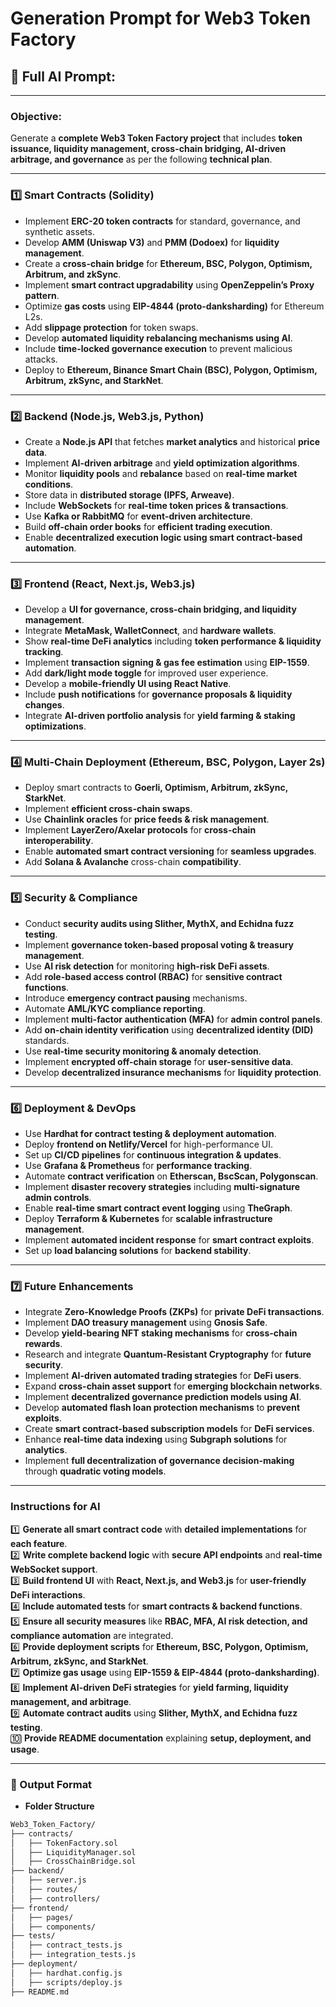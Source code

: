 # Generation Prompt for Web3 Token Factory

## **📌 Full AI Prompt:**

---

### Objective:
Generate a **complete Web3 Token Factory project** that includes **token issuance, liquidity management, cross-chain bridging, AI-driven arbitrage, and governance** as per the following **technical plan**.

---

### **1️⃣ Smart Contracts (Solidity)**
- Implement **ERC-20 token contracts** for standard, governance, and synthetic assets.
- Develop **AMM (Uniswap V3)** and **PMM (Dodoex)** for **liquidity management**.
- Create a **cross-chain bridge** for **Ethereum, BSC, Polygon, Optimism, Arbitrum, and zkSync**.
- Implement **smart contract upgradability** using **OpenZeppelin’s Proxy pattern**.
- Optimize **gas costs** using **EIP-4844 (proto-danksharding)** for Ethereum L2s.
- Add **slippage protection** for token swaps.
- Develop **automated liquidity rebalancing mechanisms using AI**.
- Include **time-locked governance execution** to prevent malicious attacks.
- Deploy to **Ethereum, Binance Smart Chain (BSC), Polygon, Optimism, Arbitrum, zkSync, and StarkNet**.

---

### **2️⃣ Backend (Node.js, Web3.js, Python)**
- Create a **Node.js API** that fetches **market analytics** and historical **price data**.
- Implement **AI-driven arbitrage** and **yield optimization algorithms**.
- Monitor **liquidity pools** and **rebalance** based on **real-time market conditions**.
- Store data in **distributed storage (IPFS, Arweave)**.
- Include **WebSockets** for **real-time token prices & transactions**.
- Use **Kafka or RabbitMQ** for **event-driven architecture**.
- Build **off-chain order books** for **efficient trading execution**.
- Enable **decentralized execution logic using smart contract-based automation**.

---

### **3️⃣ Frontend (React, Next.js, Web3.js)**
- Develop a **UI for governance, cross-chain bridging, and liquidity management**.
- Integrate **MetaMask, WalletConnect**, and **hardware wallets**.
- Show **real-time DeFi analytics** including **token performance & liquidity tracking**.
- Implement **transaction signing & gas fee estimation** using **EIP-1559**.
- Add **dark/light mode toggle** for improved user experience.
- Develop a **mobile-friendly UI using React Native**.
- Include **push notifications** for **governance proposals & liquidity changes**.
- Integrate **AI-driven portfolio analysis** for **yield farming & staking optimizations**.

---

### **4️⃣ Multi-Chain Deployment (Ethereum, BSC, Polygon, Layer 2s)**
- Deploy smart contracts to **Goerli, Optimism, Arbitrum, zkSync, StarkNet**.
- Implement **efficient cross-chain swaps**.
- Use **Chainlink oracles** for **price feeds & risk management**.
- Implement **LayerZero/Axelar protocols** for **cross-chain interoperability**.
- Enable **automated smart contract versioning** for **seamless upgrades**.
- Add **Solana & Avalanche** cross-chain **compatibility**.

---

### **5️⃣ Security & Compliance**
- Conduct **security audits using Slither, MythX, and Echidna fuzz testing**.
- Implement **governance token-based proposal voting & treasury management**.
- Use **AI risk detection** for monitoring **high-risk DeFi assets**.
- Add **role-based access control (RBAC)** for **sensitive contract functions**.
- Introduce **emergency contract pausing** mechanisms.
- Automate **AML/KYC compliance reporting**.
- Implement **multi-factor authentication (MFA)** for **admin control panels**.
- Add **on-chain identity verification** using **decentralized identity (DID)** standards.
- Use **real-time security monitoring & anomaly detection**.
- Implement **encrypted off-chain storage** for **user-sensitive data**.
- Develop **decentralized insurance mechanisms** for **liquidity protection**.

---

### **6️⃣ Deployment & DevOps**
- Use **Hardhat for contract testing & deployment automation**.
- Deploy **frontend on Netlify/Vercel** for high-performance UI.
- Set up **CI/CD pipelines** for **continuous integration & updates**.
- Use **Grafana & Prometheus** for **performance tracking**.
- Automate **contract verification** on **Etherscan, BscScan, Polygonscan**.
- Implement **disaster recovery strategies** including **multi-signature admin controls**.
- Enable **real-time smart contract event logging** using **TheGraph**.
- Deploy **Terraform & Kubernetes** for **scalable infrastructure management**.
- Implement **automated incident response** for **smart contract exploits**.
- Set up **load balancing solutions** for **backend stability**.

---

### **7️⃣ Future Enhancements**
- Integrate **Zero-Knowledge Proofs (ZKPs)** for **private DeFi transactions**.
- Implement **DAO treasury management** using **Gnosis Safe**.
- Develop **yield-bearing NFT staking mechanisms** for **cross-chain rewards**.
- Research and integrate **Quantum-Resistant Cryptography** for **future security**.
- Implement **AI-driven automated trading strategies** for **DeFi users**.
- Expand **cross-chain asset support** for **emerging blockchain networks**.
- Implement **decentralized governance prediction models using AI**.
- Develop **automated flash loan protection mechanisms** to **prevent exploits**.
- Create **smart contract-based subscription models** for **DeFi services**.
- Enhance **real-time data indexing** using **Subgraph solutions** for **analytics**.
- Implement **full decentralization of governance decision-making** through **quadratic voting models**.

---

### **Instructions for AI**
1️⃣ **Generate all smart contract code** with **detailed implementations** for **each feature**.  
2️⃣ **Write complete backend logic** with **secure API endpoints** and **real-time WebSocket support**.  
3️⃣ **Build frontend UI** with **React, Next.js, and Web3.js** for **user-friendly DeFi interactions**.  
4️⃣ **Include automated tests** for **smart contracts & backend functions**.  
5️⃣ **Ensure all security measures** like **RBAC, MFA, AI risk detection, and compliance automation** are integrated.  
6️⃣ **Provide deployment scripts** for **Ethereum, BSC, Polygon, Optimism, Arbitrum, zkSync, and StarkNet**.  
7️⃣ **Optimize gas usage** using **EIP-1559 & EIP-4844 (proto-danksharding)**.  
8️⃣ **Implement AI-driven DeFi strategies** for **yield farming, liquidity management, and arbitrage**.  
9️⃣ **Automate contract audits** using **Slither, MythX, and Echidna fuzz testing**.  
🔟 **Provide README documentation** explaining **setup, deployment, and usage**.

---

### **🔹 Output Format**
- **Folder Structure**
```bash
Web3_Token_Factory/
├── contracts/
│   ├── TokenFactory.sol
│   ├── LiquidityManager.sol
│   ├── CrossChainBridge.sol
├── backend/
│   ├── server.js
│   ├── routes/
│   ├── controllers/
├── frontend/
│   ├── pages/
│   ├── components/
├── tests/
│   ├── contract_tests.js
│   ├── integration_tests.js
├── deployment/
│   ├── hardhat.config.js
│   ├── scripts/deploy.js
├── README.md
```

